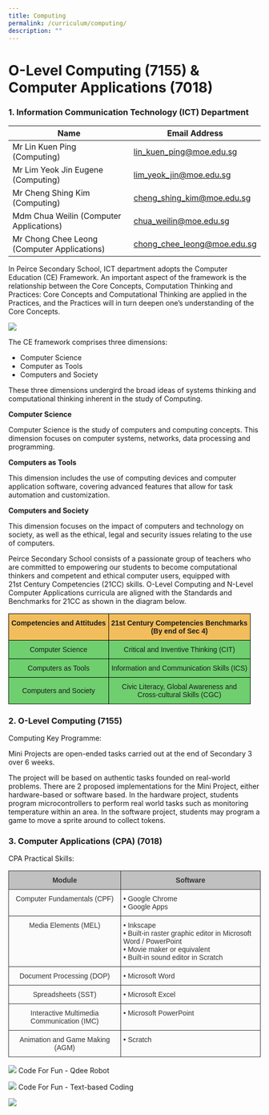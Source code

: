 ```yaml
---
title: Computing
permalink: /curriculum/computing/
description: ""
---
```

# **O-Level Computing (7155) & Computer Applications (7018)**

### 1\. Information Communication Technology (ICT) Department

| Name 	| Email Address 	|
|---	|---	|
| Mr Lin Kuen Ping (Computing) 	| [lin_kuen_ping@moe.edu.sg](mailto:lin_kuen_ping@moe.edu.sg) 	|
| Mr Lim Yeok Jin Eugene (Computing) 	| [lim_yeok_jin@moe.edu.sg](mailto:lim_yeok_jin@moe.edu.sg) 	|
| Mr Cheng Shing Kim (Computing) 	| [cheng_shing_kim@moe.edu.sg](mailto:cheng_shing_kim@moe.edu.sg) 	|
| Mdm Chua Weilin (Computer Applications) 	| [chua_weilin@moe.edu.sg](mailto:chua_weilin@moe.edu.sg) 	|
| Mr Chong Chee Leong (Computer Applications) 	| [chong_chee_leong@moe.edu.sg](mailto:chong_chee_leong@moe.edu.sg) 	|

In Peirce Secondary School, ICT department adopts the Computer Education (CE) Framework. An important aspect of the framework is the relationship between the Core Concepts, Computation Thinking and Practices: Core Concepts and Computational Thinking are applied in the Practices, and the Practices will in turn deepen one’s understanding of the Core Concepts.


![](/images/Dimensions-1024x684.png)

The CE framework comprises three dimensions:

*   Computer Science
*   Computer as Tools
*   Computers and Society

These three dimensions undergird the broad ideas of systems thinking and computational thinking inherent in the study of Computing.

**Computer Science**

Computer Science is the study of computers and computing concepts. This dimension focuses on computer systems, networks, data processing and programming. 

**Computers as Tools**

This dimension includes the use of computing devices and computer application software, covering advanced features that allow for task automation and customization. 

**Computers and Society**

This dimension focuses on the impact of computers and technology on society, as well as the ethical, legal and security issues relating to the use of computers. 

Peirce Secondary School consists of a passionate group of teachers who are committed to empowering our students to become computational thinkers and competent and ethical computer users, equipped with 21st Century Competencies (21CC) skills. O-Level Computing and N-Level Computer Applications curricula are aligned with the Standards and Benchmarks for 21CC as shown in the diagram below.

<table style="border-collapse:collapse;border-spacing:0" class="tg"><thead><tr><th style="background-color:#F1BD5D;border-color:#000000;border-style:solid;border-width:1px;font-family:Arial, sans-serif;font-size:14px;font-weight:bold;overflow:hidden;padding:10px 5px;text-align:center;vertical-align:top;word-break:normal"><span style="font-weight:bold">Competencies and Attitudes</span></th><th style="background-color:#F1BD5D;border-color:#000000;border-style:solid;border-width:1px;font-family:Arial, sans-serif;font-size:14px;font-weight:bold;overflow:hidden;padding:10px 5px;text-align:center;vertical-align:top;word-break:normal"><span style="font-weight:bold">21st Century Competencies Benchmarks</span><br><span style="font-weight:bold">(By end of Sec 4)</span></th></tr></thead><tbody><tr><td style="background-color:#6FCF6F;border-color:#000000;border-style:solid;border-width:1px;font-family:Arial, sans-serif;font-size:14px;overflow:hidden;padding:10px 5px;text-align:center;vertical-align:middle;word-break:normal">Computer Science</td><td style="background-color:#6FCF6F;border-color:#000000;border-style:solid;border-width:1px;font-family:Arial, sans-serif;font-size:14px;overflow:hidden;padding:10px 5px;text-align:center;vertical-align:middle;word-break:normal">Critical and Inventive Thinking (CIT)</td></tr><tr><td style="background-color:#6FCF6F;border-color:#000000;border-style:solid;border-width:1px;font-family:Arial, sans-serif;font-size:14px;overflow:hidden;padding:10px 5px;text-align:center;vertical-align:middle;word-break:normal">Computers as Tools</td><td style="background-color:#6FCF6F;border-color:#000000;border-style:solid;border-width:1px;font-family:Arial, sans-serif;font-size:14px;overflow:hidden;padding:10px 5px;text-align:center;vertical-align:middle;word-break:normal">Information and Communication Skills (ICS)</td></tr><tr><td style="background-color:#6FCF6F;border-color:#000000;border-style:solid;border-width:1px;font-family:Arial, sans-serif;font-size:14px;overflow:hidden;padding:10px 5px;text-align:center;vertical-align:middle;word-break:normal">Computers and Society</td><td style="background-color:#6FCF6F;border-color:#000000;border-style:solid;border-width:1px;font-family:Arial, sans-serif;font-size:14px;overflow:hidden;padding:10px 5px;text-align:center;vertical-align:top;word-break:normal"><span style="font-weight:inherit;font-style:inherit">Civic Literacy, Global Awareness and</span><br><span style="font-weight:inherit;font-style:inherit">Cross-cultural Skills (CGC)</span></td></tr></tbody></table>








### 2\. O-Level Computing (7155)

Computing Key Programme:

Mini Projects are open-ended tasks carried out at the end of Secondary 3 over 6 weeks.

The project will be based on authentic tasks founded on real-world problems. There are 2 proposed implementations for the Mini Project, either hardware-based or software based. In the hardware project, students program microcontrollers to perform real world tasks such as monitoring temperature within an area. In the software project, students may program a game to move a sprite around to collect tokens.

### 3\. Computer Applications (CPA) (7018)

CPA Practical Skills:


 <table style="border-collapse:collapse;border-spacing:0" class="tg"><thead><tr><th style="background-color:#c0c0c0;border-color:#333333;border-style:solid;border-width:1px;color:#333333;font-family:Arial, sans-serif;font-size:14px;font-weight:bold;overflow:hidden;padding:10px 5px;text-align:center;vertical-align:top;word-break:normal">Module</th><th style="background-color:#c0c0c0;border-color:#333333;border-style:solid;border-width:1px;color:#333333;font-family:Arial, sans-serif;font-size:14px;font-weight:bold;overflow:hidden;padding:10px 5px;text-align:center;vertical-align:top;word-break:normal">Software</th></tr></thead><tbody><tr><td style="background-color:#FBFBFB;border-color:#333333;border-style:solid;border-width:1px;color:#333333;font-family:Arial, sans-serif;font-size:14px;overflow:hidden;padding:10px 5px;text-align:center;vertical-align:top;word-break:normal"><span style="font-weight:400">Computer Fundamentals (CPF)</span></td><td style="background-color:#FBFBFB;border-color:#333333;border-style:solid;border-width:1px;color:#333333;font-family:Arial, sans-serif;font-size:14px;overflow:hidden;padding:10px 5px;text-align:left;vertical-align:top;word-break:normal">• Google Chrome<br>• Google Apps</td></tr><tr><td style="background-color:#FBFBFB;border-color:#333333;border-style:solid;border-width:1px;color:#333333;font-family:Arial, sans-serif;font-size:14px;overflow:hidden;padding:10px 5px;text-align:center;vertical-align:top;word-break:normal"><span style="font-weight:400">Media Elements (MEL)</span></td><td style="background-color:#FBFBFB;border-color:#333333;border-style:solid;border-width:1px;color:#333333;font-family:Arial, sans-serif;font-size:14px;overflow:hidden;padding:10px 5px;text-align:left;vertical-align:top;word-break:normal">• Inkscape <br>• Built-in raster graphic editor in Microsoft Word / PowerPoint <br>• Movie maker or equivalent<br>• Built-in sound editor in Scratch </td></tr><tr><td style="background-color:#FBFBFB;border-color:#333333;border-style:solid;border-width:1px;color:#333333;font-family:Arial, sans-serif;font-size:14px;overflow:hidden;padding:10px 5px;text-align:center;vertical-align:top;word-break:normal"><span style="font-weight:400">Document Processing (DOP)</span></td><td style="background-color:#FBFBFB;border-color:#333333;border-style:solid;border-width:1px;color:#333333;font-family:Arial, sans-serif;font-size:14px;overflow:hidden;padding:10px 5px;text-align:left;vertical-align:top;word-break:normal">• Microsoft Word</td></tr><tr><td style="background-color:#FBFBFB;border-color:#333333;border-style:solid;border-width:1px;color:#333333;font-family:Arial, sans-serif;font-size:14px;overflow:hidden;padding:10px 5px;text-align:center;vertical-align:top;word-break:normal"><span style="font-weight:400">Spreadsheets (SST)</span></td><td style="background-color:#FBFBFB;border-color:#333333;border-style:solid;border-width:1px;color:#333333;font-family:Arial, sans-serif;font-size:14px;overflow:hidden;padding:10px 5px;text-align:left;vertical-align:top;word-break:normal">• Microsoft Excel</td></tr><tr><td style="background-color:#FBFBFB;border-color:#333333;border-style:solid;border-width:1px;color:#333333;font-family:Arial, sans-serif;font-size:14px;overflow:hidden;padding:10px 5px;text-align:center;vertical-align:top;word-break:normal"><span style="font-weight:400">Interactive Multimedia Communication (IMC)</span></td><td style="background-color:#FBFBFB;border-color:#333333;border-style:solid;border-width:1px;color:#333333;font-family:Arial, sans-serif;font-size:14px;overflow:hidden;padding:10px 5px;text-align:left;vertical-align:top;word-break:normal">• Microsoft PowerPoint</td></tr><tr><td style="background-color:#FBFBFB;border-color:#333333;border-style:solid;border-width:1px;color:#333333;font-family:Arial, sans-serif;font-size:14px;overflow:hidden;padding:10px 5px;text-align:center;vertical-align:top;word-break:normal"><span style="font-weight:400">Animation and Game Making (AGM) </span></td><td style="background-color:#FBFBFB;border-color:#333333;border-style:solid;border-width:1px;color:#333333;font-family:Arial, sans-serif;font-size:14px;overflow:hidden;padding:10px 5px;text-align:left;vertical-align:top;word-break:normal">• Scratch</td></tr></tbody></table>
 
 
 
 ![](/images/Code-For-Fun-Qdee-Robot.jpg)
Code For Fun - Qdee Robot
 
 ![](/images/Code-For-Fun-Text-based-Coding.jpg)
 Code For Fun - Text-based Coding
 
 ![](/images/Computing-scaled.jpg)